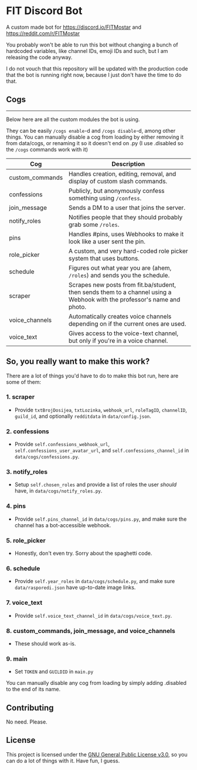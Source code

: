 # FIT Discord Bot
A custom made bot for https://discord.io/FITMostar and https://reddit.com/r/FITMostar

You probably won't be able to run this bot without changing a bunch of hardcoded variables, like channel IDs, emoji IDs and such, but I am releasing the code anyway.

I do not vouch that this repository will be updated with the production code that the bot is running right now, because I just don't have the time to do that.

## Cogs
---
Below here are all the custom modules the bot is using.

They can be easily `/cogs enable`-d and `/cogs disable`-d, among other things. You can manually disable a cog from loading by either removing it from data/cogs, or renaming it so it doesn't end on .py (I use .disabled so the `/cogs` commands work with it)

| Cog 	| Description 	|
|---	|---	|
| custom_commands 	| Handles creation, editing, removal, and display of custom slash commands. 	|
| confessions 	| Publicly, but anonymously confess something using `/confess`. 	|
| join_message 	| Sends a DM to a user that joins the server. 	|
| notify_roles 	| Notifies people that they should probably grab some `/roles`. 	|
| pins 	| Handles #pins, uses Webhooks to make it look like a user sent the pin. 	|
| role_picker 	| A custom, and very hard-coded role picker system that uses buttons. 	|
| schedule 	| Figures out what year you are (ahem, `/roles`) and sends you the schedule. 	|
| scraper 	| Scrapes new posts from fit.ba/student, then sends them to a channel using a Webhook with the professor's name and photo. 	|
| voice_channels 	| Automatically creates voice channels depending on if the current ones are used. 	|
| voice_text 	| Gives access to the voice-text channel, but only if you're in a voice channel. 	|

## So, you really want to make this work?
There are a lot of things you'd have to do to make this bot run, here are some of them:
### 1. **scraper**
- Provide `txtBrojDosijea`, `txtLozinka`, `webhook_url`, `roleTagID`, `channelID`, `guild_id`, and optionally `redditdata` in `data/config.json`.
### 2. **confessions**
- Provide `self.confessions_webhook_url`, `self.confessions_user_avatar_url`, and `self.confessions_channel_id` in `data/cogs/confessions.py`.
### 3. **notify_roles**
- Setup `self.chosen_roles` and provide a list of roles the user _should_ have, in `data/cogs/notify_roles.py`.
### 4. **pins**
- Provide `self.pins_channel_id` in `data/cogs/pins.py`, and make sure the channel has a bot-accessible webhook.
### 5. **role_picker**
- Honestly, don't even try. Sorry about the spaghetti code.
### 6. **schedule**
- Provide `self.year_roles` in `data/cogs/schedule.py`, and make sure `data/rasporedi.json` have up-to-date image links.
### 7. **voice_text**
- Provide `self.voice_text_channel_id` in `data/cogs/voice_text.py`.
### 8. **custom_commands**, **join_message**, and **voice_channels**
- These should work as-is.
### 9. **main**
- Set `TOKEN` and `GUILDID` in `main.py`

You can manually disable any cog from loading by simply adding .disabled to the end of its name.

## Contributing
No need. Please.

## License

This project is licensed under the [GNU General Public License v3.0](https://www.gnu.org/licenses/gpl-3.0.html), so you can do a lot of things with it. Have fun, I guess.
